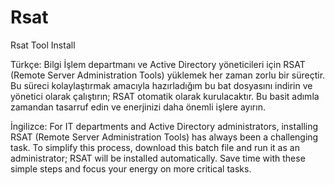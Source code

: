 # Rsat
Rsat Tool Install

Türkçe:
Bilgi İşlem departmanı ve Active Directory yöneticileri için RSAT (Remote Server Administration Tools) yüklemek her zaman zorlu bir süreçtir. Bu süreci kolaylaştırmak amacıyla hazırladığım bu bat dosyasını indirin ve yönetici olarak çalıştırın; RSAT otomatik olarak kurulacaktır. Bu basit adımla zamandan tasarruf edin ve enerjinizi daha önemli işlere ayırın.

İngilizce:
For IT departments and Active Directory administrators, installing RSAT (Remote Server Administration Tools) has always been a challenging task. To simplify this process, download this batch file and run it as an administrator; RSAT will be installed automatically. Save time with these simple steps and focus your energy on more critical tasks.
